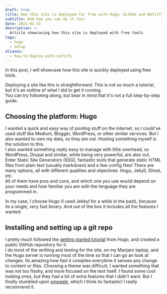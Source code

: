 ```yaml
---
draft: true
title: How this site is deployed for free with Hugo, GitHub and Netlify
subtitle: And how you can do it too!
date: 2021-01-15
description: >-
  Article showcasing how this site is deployed with free tools
tags:
  - hugo
  - setup
aliases:
  - how-to-deploy-with-netlify
---
```


In this post, I will showcase how this site is quickly deployed using free tools.
<!--more-->

Deploying a site like this is straightforward. This is not so much a tutorial, but it's an outline of what I did to get it running.  
You can try following along, but bear in mind that it's not a full step-by-step guide.  

## Choosing the platform: Hugo

I wanted a quick and easy way of posting stuff on the internet, so I could've used stuff like Medium, Blogger, WordPress, or other similar services. But I also wanted to own my data, so they are out. Hosting something myself is the solution to this.  
I also wanted something really easy to manage with little overhead, so WordPress, Drupal and similar, while being very powerful, are also out.
Enter Static Site Generators (SSG), fantastic tools that generate static HTML files from plain text (usually markdown) and a few config files! There are many options, all with different qualities and objectives. Hugo, Jekyll, Ghost, etc.  
All of them have pros and cons, and which one you use would depend on your needs and how familiar you are with the lenguage they are programmed in.  

In my case, I choose Hugo (I used Jekkyl for a while in the past), because its a single, very fast binary. And out of the box it includes all the features I wanted. 

## Installing and setting up a git repo

I pretty much followed the [getting started tutorial](link) from Hugo, and created a public GitHub repository for it.  
I do most of the writting and testing for the site, on my Manjaro laptop, and the Hugo server is running most of the time so that I can go an look at changes. Its amazing how fast it compiles everytime it senses any change to content or files.
Choosing a theme was difficult, I wanted something that was not too flashy, and more focused on the text itself. I found some cool looking ones, but they had a lot of extra features that I didn't want. But I finally stumbled upon [smeagle](link), which I think its fantastic! I really recommend it.
